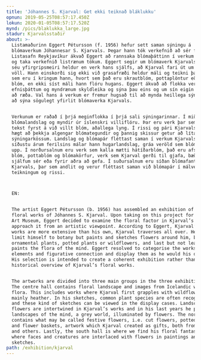 ```yaml
---
title: 'Jóhannes S. Kjarval: Get ekki teiknað bláklukku'
opnun: 2019-05-25T08:57:17.450Z
lokun: 2020-01-05T08:57:17.520Z
mynd: /pics/blaklukka_large.jpg
stadur: Kjarvalsstaðir
about: >-
  Listamaðurinn Eggert Pétursson (f. 1956) hefur sett saman sýningu á
  blómaverkum Jóhannesar S. Kjarvals. Þegar hann tók verkefnið að sér fyrir
  Listasafn Reykjavíkur ákvað Eggert að rannsaka blómaþáttinn í verkum Kjarvals
  og taka verkefnið listrænum tökum. Eggert segir um blómaverk Kjarvals að þau
  séu yfirgripsmeiri heldur en verk hans sjálfs, að Kjarval fari út um víðan
  völl. Hann einskorði sig ekki við grasafræði heldur máli og teikni þau blóm
  sem eru í kringum hann, hvort sem það eru skrautblóm, pottaplöntur eða villt
  blóm, en ekki síst máli hann flóru hugans. Eggert ákvað að flokka verkin eftir
  efnisþáttum og myndrænum skyldleika og sýna þau eins og um sín eigin verk væri
  að ræða. Val hans á verkum er fremur hugsað til að mynda heillega sýningu en
  að sýna sögulegt yfirlit blómaverka Kjarvals. 


  Verkunum er raðað í þrjá meginflokka í þrjá sali sýningarinnar. Í miðsalnum er
  blómalandslag og myndir úr íslenskri villiflóru. Þar eru verk þar sem Kjarval
  tekst fyrst á við villt blóm, aðallega lyng. Í rissi og pári Kjarvals er oft
  hægt að þekkja algengar blómategundir og þannig skissur getur að líta í
  sýningarkössum. Landslag og blómapár fléttast saman í verkum Kjarvals og á
  síðustu árum ferilsins málar hann hugarlandslag, gráa veröld sem blóm lýsa
  upp. Í norðursalnum eru verk sem kalla mætti hátíðarblóm, það eru afskorin
  blóm, pottablóm og blómakörfur, verk sem Kjarval gerði til gjafa, bæði frá
  sjálfum sér eða fyrir aðra að gefa. Í suðursalnum eru síðan blómafantasíur
  Kjarvals, þar sem andlit og verur fléttast saman við blómapár í málverkum,
  teikningum og rissi. 



  EN:


  The artist Eggert Pétursson (b. 1956) has assembled an exhibition of the
  floral works of Jóhannes S. Kjarval. Upon taking on this project for Reykjavík
  Art Museum, Eggert decided to examine the floral factor in Kjarval’s work and
  approach it from an artistic viewpoint. According to Eggert, Kjarval’s flower
  works are more extensive than his own, Kjarval traverses all over. He does not
  limit himself to botany but paints and sketches flowers around him, be it
  ornamental plants, potted plants or wildflowers, and last but not least he
  paints the flora of the mind. Eggert resolved to categorise the works by their
  elements and figurative connection and display them as he would his own work.
  His selection is intended to create a coherent exhibition rather than as a
  historical overview of Kjarval’s floral works.


  The artworks are divided into three main groups in the three exhibition halls.
  The centre hall contains floral landscape and images from Icelandic wild
  flora. This includes works where Kjarval first grapples with wildflowers,
  mainly heather. In his sketches, common plant species are often recognisable,
  and these kind of sketches can be viewed in the display cases. Landscape and
  flowers are intertwined in Kjarval’s works and in his last years he paints
  landscapes of the mind, a grey world, illuminated by flowers. The north hall
  contains what may be called festive flowers, i.e. cut flowers, potted plants
  and flower baskets, artwork which Kjarval created as gifts, both from himself
  and others. Lastly, the south hall is where we find his floral fantasies,
  where faces and creatures are interlaced with flowers in paintings and
  sketches. 
path: /exhibition/kjarval
---
```


